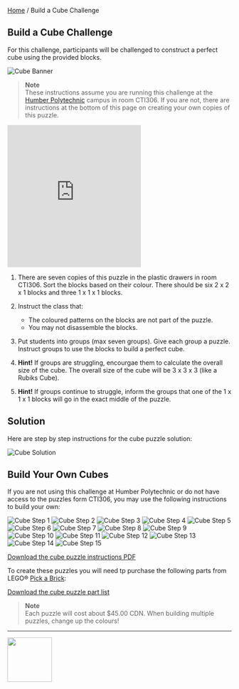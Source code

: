 [Home](/) / Build a Cube Challenge

<style>@import url("//readme.codeadam.ca/readme.css");</style>

## Build a Cube Challenge

For this challenge, participants will be challenged to construct a perfect cube using the provided blocks.

![Cube Banner](/images/cube/cube-challenge.png)

> **Note**  
> These instructions assume you are running this challenge at the [Humber Polytechnic](https://humber.ca/) campus in room CTI306. If you are not, there are instructions at the bottom of this page on creating your own copies of this puzzle.

<iframe src="https://pages.codeadam.ca/ldr-viewer/view" data-path="https://ldr.brickmmo.com/cube-puzzle/" data-filename="cube-puzzle.packed.mpd" data-background="14609389" height="320" wisth="600" frameborder="0" allowtransparency id="iframe" referrerpolicy="strict-origin-when-cross-origin"></iframe>




1. There are seven copies of this puzzle in the plastic drawers in room CTI306. Sort the blocks based on their colour. There should be six 2 x 2 x 1 blocks and three 1 x 1 x 1 blocks. 

2. Instruct the class that: 
    
    - The coloured patterns on the blocks are not part of the puzzle.
    - You may not disassemble the blocks.

3. Put students into groups (max seven groups). Give each group a puzzle. Instruct groups to use the blocks to build a perfect cube. 

4. **Hint!** If groups are struggling, encourgae them to calculate the overall size of the cube. The overall size of the cube will be 3 x 3 x 3 (like a Rubiks Cube).

5. **Hint!** If groups continue to struggle, inform the groups that one of the 1 x 1 x 1 blocks will go in the exact middle of the puzzle. 

## Solution

Here are step by step instructions for the cube puzzle solution:

![Cube Solution](/images/cube/cube-solution.png)

## Build Your Own Cubes

If you are not using this challenge at Humber Polytechnic or do not have access to the puzzles form CTI306, you may use the following instructions to build your own:

![Cube Step 1](/images/cube/1_1x.png)
![Cube Step 2](/images/cube/2_1x.png)
![Cube Step 3](/images/cube/3_1x.png)
![Cube Step 4](/images/cube/4_1x.png)
![Cube Step 5](/images/cube/5_1x.png)
![Cube Step 6](/images/cube/6_1x.png)
![Cube Step 7](/images/cube/7_1x.png)
![Cube Step 8](/images/cube/8_1x.png)
![Cube Step 9](/images/cube/9_1x.png)
![Cube Step 10](/images/cube/10_1x.png)
![Cube Step 11](/images/cube/11_1x.png)
![Cube Step 12](/images/cube/12_1x.png)
![Cube Step 13](/images/cube/13_1x.png)
![Cube Step 14](/images/cube/14_1x.png)
![Cube Step 15](/images/cube/15_1x.png)

[Download the cube puzzle instructions PDF](/instructions/cube-instructions.pdf)

To create these puzzles you will need tp purchase the following parts from LEGO&reg; [Pick a Brick](https://www.lego.com/en-ca/pick-and-build/pick-a-brick):

[Download the cube puzzle part list](/partlist/cube-partlist.csv)

> **Note**  
> Each puzzle will cost about $45.00 CDN. When building multiple puzzles, change up the colours!

---

<a href="https://codeadam.ca">
<img src="https://cdn.codeadam.ca/images@1.0.0/codeadam-logo-coloured-horizontal.png" width="100">
</a>
